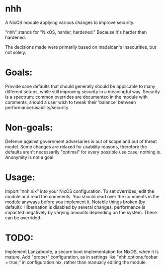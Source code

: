 # nhh
A NixOS module applying various changes to improve security.

"nhh" stands for "NixOS, harder, hardened." Because it's harder than hardened.

The decisions made were primarily based on madaidan's insecurities, but not solely.

# Goals:
Provide sane defaults that should generally should be applicable to many different setups, while still improving security in a meaningful way.
Security is a spectrum; common overrides are documented in the module with comments, should a user wish to tweak their 'balance' between performance/usability/security. 

# Non-goals:
Defence against government adversaries is out of scope and out of threat model. Some changes are relaxed for usability reasons, therefore the defaults aren't necessarily "optimal" for every possible use case; nothing is. Anonymity is not a goal.


# Usage:
Import "nnh.nix" into your NixOS configuration. To set overrides, edit the module and read the comments. You should read over the comments in the module anyways before you implement it.
Notable things broken (by default): Hibernation is disabled by several changes, performance is impacted negatively by varying amounts depending on the system. These can be overrided.

# TODO:
Implement Lanzaboote, a secure boot implementation for NixOS, when it is mature. 
Add "proper" configuration, as in settings like "nhh.options.foobar = true;" in configuration.nix, rather than manually editing the module.
